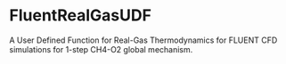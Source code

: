 # FluentRealGasUDF
A User Defined Function for Real-Gas Thermodynamics for FLUENT CFD simulations for 1-step CH4-O2 global mechanism.
